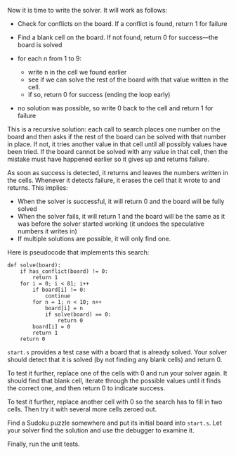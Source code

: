 Now it is time to write the solver. It will work as follows:

*   Check for conflicts on the board. If a conflict is found, return
    1 for failure

*   Find a blank cell on the board. If not found, return 0
    for success—the board is solved

*   for each n from 1 to 9:

    *   write n in the cell we found earlier
    *   see if we can solve the rest of the board with that value
        written in the cell.
    *   if so, return 0 for success (ending the loop early)

*   no solution was possible, so write 0 back to the cell and return
    1 for failure

This is a recursive solution: each call to search places one number
on the board and then asks if the rest of the board can be solved
with that number in place. If not, it tries another value in that
cell until all possibly values have been tried. If the board cannot
be solved with any value in that cell, then the mistake must have
happened earlier so it gives up and returns failure.

As soon as success is detected, it returns and leaves the numbers
written in the cells. Whenever it detects failure, it erases the
cell that it wrote to and returns. This implies:

*   When the solver is successful, it will return 0 and the board
    will be fully solved
*   When the solver fails, it will return 1 and the board will be
    the same as it was before the solver started working (it undoes
    the speculative numbers it writes in)
*   If multiple solutions are possible, it will only find one.

Here is pseudocode that implements this search:

```
def solve(board):
    if has_conflict(board) != 0:
        return 1
    for i = 0; i < 81; i++
        if board[i] != 0:
            continue
        for n = 1; n < 10; n++
            board[i] = n
            if solve(board) == 0:
                return 0
        board[i] = 0
        return 1
    return 0
```

`start.s` provides a test case with a board that is already solved.
Your solver should detect that it is solved (by not finding any
blank cells) and return 0.

To test it further, replace one of the cells with 0 and run your
solver again. It should find that blank cell, iterate through the
possible values until it finds the correct one, and then return 0 to
indicate success.

To test it further, replace another cell with 0 so the search has to
fill in two cells. Then try it with several more cells zeroed out.

Find a Sudoku puzzle somewhere and put its initial board into
`start.s`. Let your solver find the solution and use the debugger to
examine it.

Finally, run the unit tests.
